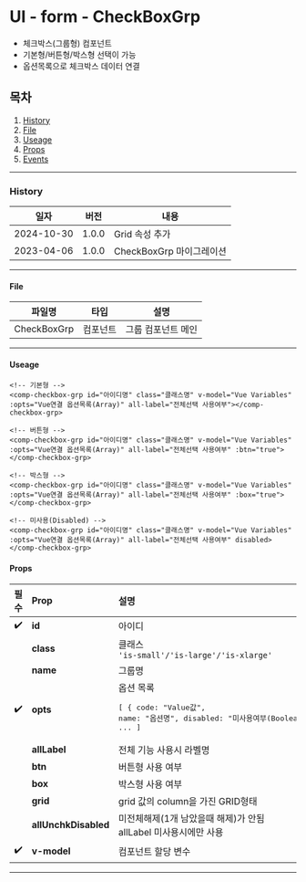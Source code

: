 # UI - form - CheckBoxGrp

-   체크박스(그룹형) 컴포넌트
-   기본형/버튼형/박스형 선택이 가능
-   옵션목록으로 체크박스 데이터 연결

## 목차

1. [History](#history)
2. [File](#file)
3. [Useage](#useage)
4. [Props](#props)
5. [Events](#events)

---

### History

| 일자       | 버전  | 내용                     |
| ---------- | ----- | ------------------------ |
| 2024-10-30 | 1.0.0 | Grid 속성 추가           |
| 2023-04-06 | 1.0.0 | CheckBoxGrp 마이그레이션 |

---

#### File

| 파일명      | 타입     | 설명               |
| ----------- | -------- | ------------------ |
| CheckBoxGrp | 컴포넌트 | 그룹 컴포넌트 메인 |

---

#### Useage

```vue
<!-- 기본형 -->
<comp-checkbox-grp id="아이디명" class="클래스명" v-model="Vue Variables" :opts="Vue연결 옵션목록(Array)" all-label="전체선택 사용여부"></comp-checkbox-grp>

<!-- 버튼형 -->
<comp-checkbox-grp id="아이디명" class="클래스명" v-model="Vue Variables" :opts="Vue연결 옵션목록(Array)" all-label="전체선택 사용여부" :btn="true"></comp-checkbox-grp>

<!-- 박스형 -->
<comp-checkbox-grp id="아이디명" class="클래스명" v-model="Vue Variables" :opts="Vue연결 옵션목록(Array)" all-label="전체선택 사용여부" :box="true"></comp-checkbox-grp>

<!-- 미사용(Disabled) -->
<comp-checkbox-grp id="아이디명" class="클래스명" v-model="Vue Variables" :opts="Vue연결 옵션목록(Array)" all-label="전체선택 사용여부" disabled></comp-checkbox-grp>
```

#### Props

|        필수        | Prop                 | 설명                                                                                                                       | 타입/값         | Default |
| :----------------: | :------------------- | :------------------------------------------------------------------------------------------------------------------------- | :-------------- | :------ |
| :heavy_check_mark: | **id**               | 아이디                                                                                                                     | `String`        |         |
|                    | **class**            | 클래스<br>`'is-small'/'is-large'/'is-xlarge'`                                                                              | `String`        |         |
|                    | **name**             | 그룹명                                                                                                                     | `String`        |         |
| :heavy_check_mark: | **opts**             | 옵션 목록<br><pre>[ { code: "Value값", name: "옵션명", disabled: "미사용여부(Boolean)", color: "커스텀컬러" }, ... ]</pre> | `Array`         |         |
|                    | **allLabel**         | 전체 기능 사용시 라벨명                                                                                                    | `String`        |         |
|                    | **btn**              | 버튼형 사용 여부                                                                                                           | `Boolean`       | false   |
|                    | **box**              | 박스형 사용 여부                                                                                                           | `Boolean`       | false   |
|                    | **grid**             | grid 값의 column을 가진 GRID형태                                                                                           | `Number`        | null    |
|                    | **allUnchkDisabled** | 미전체해제(1개 남았을때 해제)가 안됨<br> allLabel 미사용시에만 사용                                                        | `Boolean`       | false   |
| :heavy_check_mark: | **v-model**          | 컴포넌트 할당 변수                                                                                                         | `Vue Variables` |         |

---
